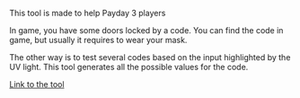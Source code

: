 This tool is made to help Payday 3 players

In game, you have some doors locked by a code. You can find the code in game, but usually it requires to wear your mask.

The other way is to test several codes based on the input highlighted by the UV light. This tool generates all the possible values for the code.

[Link to the tool](https://mystilund.github.io/payday3-helper/)
